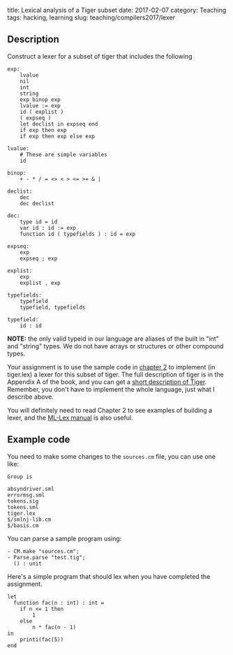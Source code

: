 title: Lexical analysis of a Tiger subset
date: 2017-02-07
category: Teaching
tags: hacking, learning
slug: teaching/compilers2017/lexer

## Description

Construct a lexer for a subset of tiger that includes the following

```
exp:
	lvalue
	nil
	int
	string
	exp binop exp
	lvalue := exp
	id ( explist )
	( expseq )
	let declist in expseq end
	if exp then exp
	if exp then exp else exp

lvalue:
	# These are simple variables
	id

binop:
	+ - * / = <> < > <= >= & |

declist:
	dec
	dec declist
		
dec: 
	type id = id
	var id : id := exp
	function id ( typefields ) : id = exp

expseq:
    exp
	expseq ; exp

explist:
	exp
	explist , exp

typefields:
	typefield
	typefield, typefields

typefield:
	id : id
```
	
**NOTE:** the only valid typeid in our language are aliases of the
built in "int" and "string" types. We do not have arrays or structures
or other compound types.

Your assignment is to use the sample code in [chapter 2](https://www.cs.princeton.edu/~appel/modern/ml/chap2/) to implement
(in tiger.lex) a lexer for this subset of tiger. The full description
of tiger is in the Appendix A of the book, and you can get a
[short description of Tiger](http://www.cs.columbia.edu/~sedwards/classes/2002/w4115/tiger.pdf). Remember,
you don't have to implement the whole language, just what I describe
above.

You will definitely need to read Chapter 2 to see examples of building
a lexer, and the [ML-Lex manual](http://www.smlnj.org/doc/ML-Lex/manual.html)
is also useful.

## Example code

You need to make some changes to the `sources.cm` file, you can use one like:

```
Group is

absyndriver.sml
errormsg.sml
tokens.sig
tokens.sml
tiger.lex
$/smlnj-lib.cm
$/basis.cm
```

You can parse a sample program using:

```
- CM.make "sources.cm";
- Parse.parse "test.tig";
  () : unit
```

Here's a simple program that should lex when you have completed the
assignment.

```
let
  function fac(n : int) : int =
	if n <= 1 then
		1
	else
		n * fac(n - 1)
in
	printi(fac(5))
end
```
